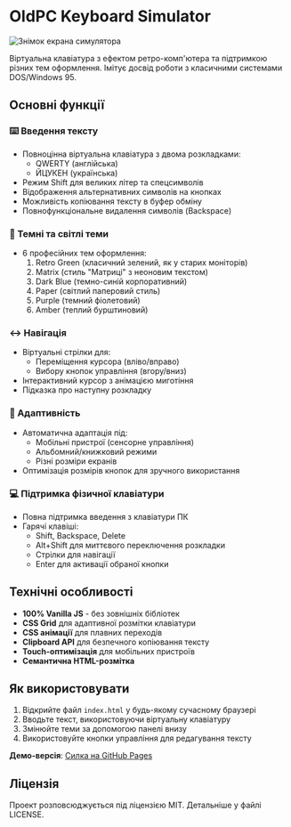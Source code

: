 # OldPC Keyboard Simulator

![Знімок екрана симулятора](https://github.com/user-attachments/assets/6f3e301a-6d3c-4310-a263-ee98ec3ae070)

Віртуальна клавіатура з ефектом ретро-комп'ютера та підтримкою різних тем оформлення. Імітує досвід роботи з класичними системами DOS/Windows 95.

## Основні функції

### ⌨️ Введення тексту
- Повноцінна віртуальна клавіатура з двома розкладками:
  - QWERTY (англійська)
  - ЙЦУКЕН (українська)
- Режим Shift для великих літер та спецсимволів
- Відображення альтернативних символів на кнопках
- Можливість копіювання тексту в буфер обміну
- Повнофункціональне видалення символів (Backspace)

### 🎨 Темні та світлі теми
- 6 професійних тем оформлення:
  1. Retro Green (класичний зелений, як у старих моніторів)
  2. Matrix (стиль "Матриці" з неоновим текстом)
  3. Dark Blue (темно-синій корпоративний)
  4. Paper (світлий паперовий стиль)
  5. Purple (темний фіолетовий)
  6. Amber (теплий бурштиновий)

### ↔️ Навігація
- Віртуальні стрілки для:
  - Переміщення курсора (вліво/вправо)
  - Вибору кнопок управління (вгору/вниз)
- Інтерактивний курсор з анімацією миготіння
- Підказка про наступну розкладку

### 📱 Адаптивність
- Автоматична адаптація під:
  - Мобільні пристрої (сенсорне управління)
  - Альбомний/книжковий режими
  - Різні розміри екранів
- Оптимізація розмірів кнопок для зручного використання

### 💻 Підтримка фізичної клавіатури
- Повна підтримка введення з клавіатури ПК
- Гарячі клавіші:
  - Shift, Backspace, Delete
  - Alt+Shift для миттєвого переключення розкладки
  - Стрілки для навігації
  - Enter для активації обраної кнопки

## Технічні особливості
- **100% Vanilla JS** - без зовнішніх бібліотек
- **CSS Grid** для адаптивної розмітки клавіатури
- **CSS анімації** для плавних переходів
- **Clipboard API** для безпечного копіювання тексту
- **Touch-оптимізація** для мобільних пристроїв
- **Семантична HTML-розмітка**

## Як використовувати
1. Відкрийте файл `index.html` у будь-якому сучасному браузері
2. Вводьте текст, використовуючи віртуальну клавіатуру
3. Змінюйте теми за допомогою панелі внизу
4. Використовуйте кнопки управління для редагування тексту

**Демо-версія**: [Силка на GitHub Pages](https://yourusername.github.io/repository)

## Ліцензія
Проект розповсюджується під ліцензією MIT. Детальніше у файлі LICENSE.
